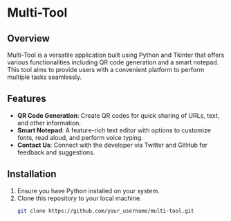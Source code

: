 # Multi-Tool

## Overview
Multi-Tool is a versatile application built using Python and Tkinter that offers various functionalities including QR code generation and a smart notepad. This tool aims to provide users with a convenient platform to perform multiple tasks seamlessly.

## Features
- **QR Code Generation**: Create QR codes for quick sharing of URLs, text, and other information.
- **Smart Notepad**: A feature-rich text editor with options to customize fonts, read aloud, and perform voice typing.
- **Contact Us**: Connect with the developer via Twitter and GitHub for feedback and suggestions.

## Installation
1. Ensure you have Python installed on your system.
2. Clone this repository to your local machine.
   ```bash
   git clone https://github.com/your_username/multi-tool.git
